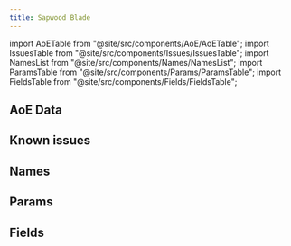 ```yaml
---
title: Sapwood Blade
---
```


import AoETable from "@site/src/components/AoE/AoETable";
import IssuesTable from "@site/src/components/Issues/IssuesTable";
import NamesList from "@site/src/components/Names/NamesList";
import ParamsTable from "@site/src/components/Params/ParamsTable";
import FieldsTable from "@site/src/components/Fields/FieldsTable";

## AoE Data

<AoETable item_key="sapwoodblade" data_src="weapon" />

## Known issues

<IssuesTable item_key="sapwoodblade" data_src="weapon" />

## Names

<NamesList item_key="sapwoodblade" data_src="weapon" />

## Params

<ParamsTable item_key="sapwoodblade" data_src="weapon" />

## Fields

<FieldsTable item_key="sapwoodblade" data_src="weapon" />
